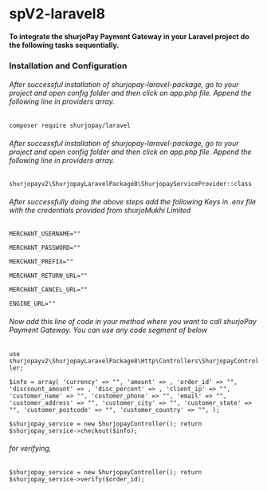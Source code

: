 # spV2-laravel8
#### To integrate the shurjoPay Payment Gateway in your Laravel project do the following tasks sequentially.

### Installation and Configuration 
###### After successful installation of shurjopay-laravel-package, go to your project and open config folder and then click on app.php file. Append the following line in providers array.


``composer require shurjopay/laravel
``

###### After successful installation of shurjopay-laravel-package, go to your project and open config folder and then click on app.php file. Append the following line in providers array.
``
shurjopayv2\ShurjopayLaravelPackage8\ShurjopayServiceProvider::class
``

###### After successfully doing the above steps add the following Keys in .env file with the credentials provided from shurjoMukhi Limited

``MERCHANT_USERNAME=""  
``

``MERCHANT_PASSWORD=""
``

``MERCHANT_PREFIX=""
``

``MERCHANT_RETURN_URL=""
``

``MERCHANT_CANCEL_URL=""
``

``ENGINE_URL=""
``
###### Now add this line of code in your method where you want to call shurjoPay Payment Gateway. You can use any code segment of below

``
use shurjopayv2\ShurjopayLaravelPackage8\Http\Controllers\ShurjopayController;
``

``$info = array(
'currency' => "",
'amount' => ,
'order_id' => "",
'discsount_amount' => ,
'disc_percent' => ,
'client_ip' => "",
'customer_name' => "",
'customer_phone' => "",
'email' => "",
'customer_address' => "",
'customer_city' => "",
'customer_state' => "",
'customer_postcode' => "",
'customer_country' => "",
);``

``$shurjopay_service = new ShurjopayController();
return $shurjopay_service->checkout($info);``

###### for verifying,

``$shurjopay_service = new ShurjopayController();
return $shurjopay_service->verify($order_id);``